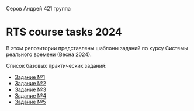 Серов Андрей 421 группа

# RTS course tasks 2024

В этом репозитории представлены шаблоны заданий по курсу Системы реального времени (Весна 2024).

Список базовых практических заданий:
* [Задание №1](/tasks/task01/task01.md)
* [Задание №2](/tasks/task02/task02.md)
* [Задание №3](/tasks/task03/task03.md)
* [Задание №4](/tasks/task04/task04.md)
* [Задание №5](/tasks/task05/task05.md)
